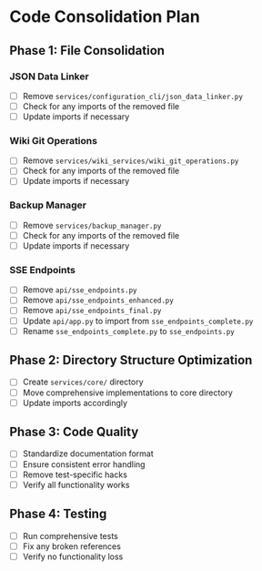 # Code Consolidation Plan

## Phase 1: File Consolidation

### JSON Data Linker
- [ ] Remove `services/configuration_cli/json_data_linker.py`
- [ ] Check for any imports of the removed file
- [ ] Update imports if necessary

### Wiki Git Operations  
- [ ] Remove `services/wiki_services/wiki_git_operations.py`
- [ ] Check for any imports of the removed file
- [ ] Update imports if necessary

### Backup Manager
- [ ] Remove `services/backup_manager.py`
- [ ] Check for any imports of the removed file
- [ ] Update imports if necessary

### SSE Endpoints
- [ ] Remove `api/sse_endpoints.py`
- [ ] Remove `api/sse_endpoints_enhanced.py`
- [ ] Remove `api/sse_endpoints_final.py`
- [ ] Update `api/app.py` to import from `sse_endpoints_complete.py`
- [ ] Rename `sse_endpoints_complete.py` to `sse_endpoints.py`

## Phase 2: Directory Structure Optimization
- [ ] Create `services/core/` directory
- [ ] Move comprehensive implementations to core directory
- [ ] Update imports accordingly

## Phase 3: Code Quality
- [ ] Standardize documentation format
- [ ] Ensure consistent error handling
- [ ] Remove test-specific hacks
- [ ] Verify all functionality works

## Phase 4: Testing
- [ ] Run comprehensive tests
- [ ] Fix any broken references
- [ ] Verify no functionality loss
